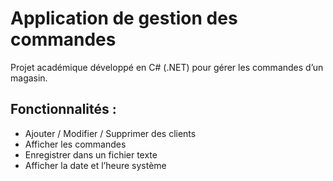 # Application de gestion des commandes
Projet académique développé en C# (.NET) pour gérer les commandes d’un magasin.
## Fonctionnalités :
- Ajouter / Modifier / Supprimer des clients
- Afficher les commandes
- Enregistrer dans un fichier texte
- Afficher la date et l’heure système
